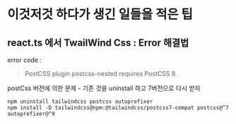 # 이것저것 하다가 생긴 일들을 적은 팁

## react.ts 에서 TwailWind Css : Error 해결법

error code :
>PostCSS plugin postcss-nested requires PostCSS 8.

postCss 버전에 의한 문제 - 기존 것을 uninstall 하고 7버전으로 다시 받자
```
npm uninstall tailwindcss postcss autoprefixer
npm install -D tailwindcss@npm:@tailwindcss/postcss7-compat postcss@^7 autoprefixer@^9
```
